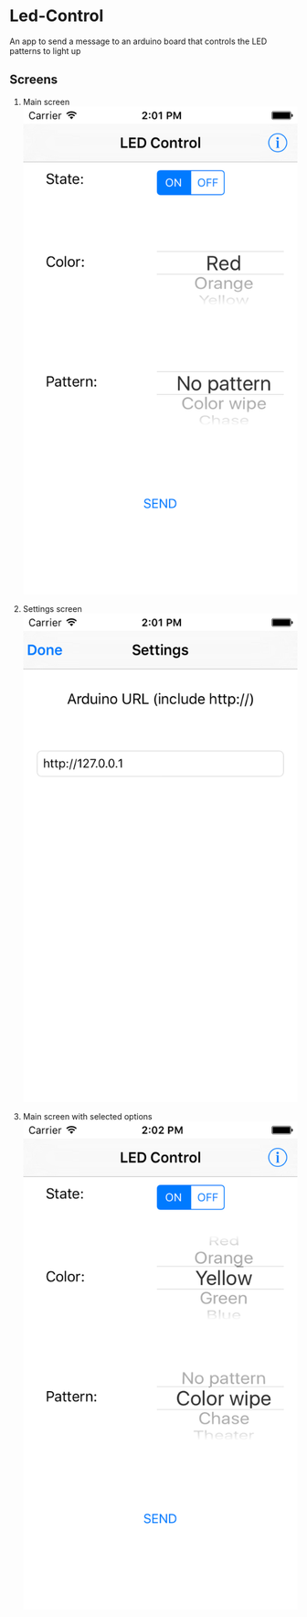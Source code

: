 # Led-Control
An app to send a message to an arduino board that controls the LED patterns to light up

Screens
-------
1. Main screen
![main-screen](./screenshots/home.png)

2. Settings screen
![settings-screen](./screenshots/settings.png)

3. Main screen with selected options
![main-two](./screenshots/home2.png)
